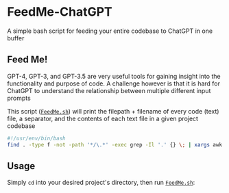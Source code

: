# FeedMe-ChatGPT
A simple bash script for feeding your entire codebase to ChatGPT in one buffer 

## Feed Me!
GPT-4, GPT-3, and GPT-3.5 are very useful tools for gaining insight into the functionality and purpose of code. A challenge however is that it is hard for ChatGPT to understand the relationship between multiple different input prompts

This script ([`FeedMe.sh`](./FeedMe.sh)) will print the filepath + filename of every code (text) file, a separator, and the contents of each text file in a given project codebase

```bash
#!/usr/env/bin/bash
find . -type f -not -path '*/\.*' -exec grep -Il '.' {} \; | xargs awk 'FNR==1{print "--------------------------------------------------------------------------------"; print FILENAME; print "--------------------------------------------------------------------------------"; print ""; }{ print; print "" }' > allcode.txt
```

## Usage

Simply `cd` into your desired project's directory, then run [`FeedMe.sh`](./FeedMe.sh):

```bash
```
